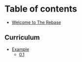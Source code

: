 # Table of contents

* [Welcome to The Rebase](README.md)

## Curriculum

* [Example](example-curriculum/example/README.md)
  * [0.1](example-curriculum/example/0.1.md)

